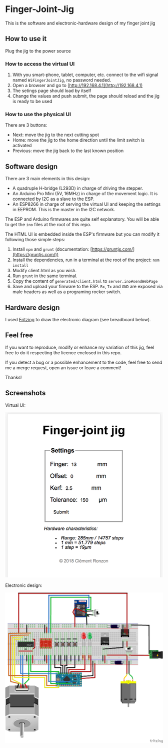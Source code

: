 # Finger-Joint-Jig

This is the software and electronic-hardware design of my finger joint jig

## How to use it

Plug the jig to the power source

### How to access the virtual UI

 1. With you smart-phone, tablet, computer, etc. connect to the wifi signal named `WiFingerJointJig`, no password needed.
 2. Open a browser and go to [http://192.168.4.1](http://192.168.4.1)
 3. The setings page should load by itself
 4. Change the values and push submit, the page should reload and the jig is ready to be used

### How to use the physical UI

There are 3 buttons:

  - Next: move the jig to the next cutting spot
  - Home: move the jig to the home direction until the limit switch is activated
  - Previous: move the jig back to the last known position

## Software design

There are 3 main elements in this design:

  - A quadruple H-bridge (L293D) in charge of driving the stepper.
  - An Arduino Pro Mini (5V, 16MHz) in charge of the movement logic. It is connected by I2C as a slave to the ESP.
  - An ESP8266 in charge of serving the virtual UI and keeping the settings in EEPROM. This is the master in the I2C network.
 
The ESP and Arduino firmwares are quite self explanatory. You will be able to get the `ino` files at the root of this repo.

The HTML UI is embedded inside the ESP's firmware but you can modify it following those simple steps:

 1. Install `npm` and `grunt` (documentation: [https://gruntjs.com/](https://gruntjs.com/))
 2. Install the dependencies, run in a terminal at the root of the project: `nom install`
 3. Modify client.html as you wish.
 4. Run `grunt` in the same terminal.
 5. Copy the content of `generated/client.html` to `server.ino#sendWebPage`
 6. Save and upload your fimware to the ESP. `Rx`, `Tx` and `GND` are exposed via male headers as well as a programing rocker switch.
 
## Hardware design
 
I used [Fritzing](http://fritzing.org) to draw the electronic diagram (see breadboard below).

## Feel free

If you want to reproduce, modify or enhance my variation of this jig, feel free to do it respecting the licence enclosed in this repo.

If you detect a bug or a possible enhancement to the code, feel free to send me a merge request, open an issue or leave a comment!

Thanks!

## Screenshots
 
 Virtual UI:
 
 ![Screenshot](res/client.png)
 
 Electronic design:
 
 ![Circuit](res/circuit_bb.png)
